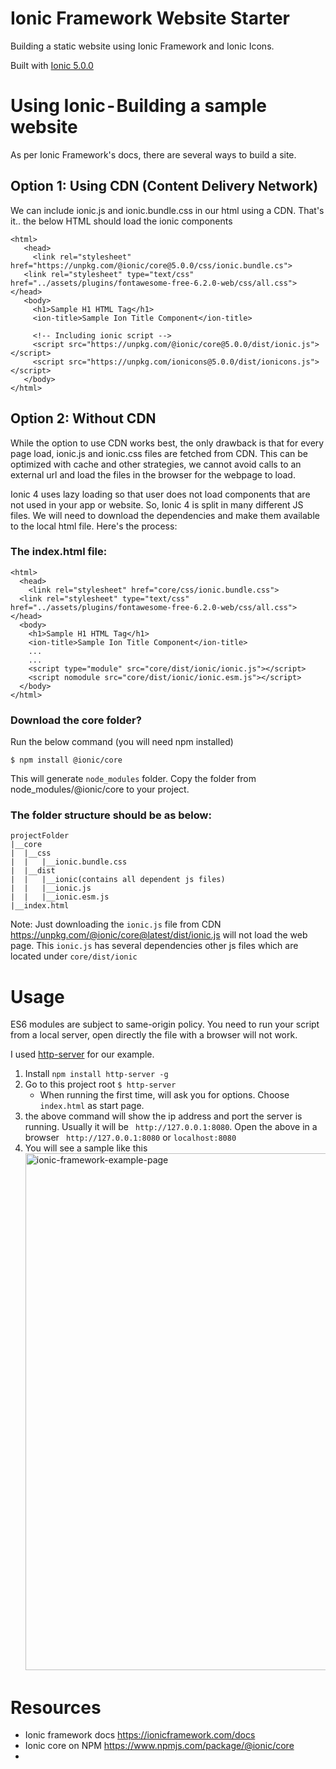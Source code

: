 # Ionic Framework Website Starter
Building a static website using Ionic Framework and Ionic Icons.

Built with [Ionic 5.0.0](https://ionicframework.com/docs/)

# Using Ionic - Building a sample website
As per Ionic Framework's docs, there are several ways to build a site.

## Option 1: Using CDN (Content Delivery Network)
We can include ionic.js and ionic.bundle.css in our html using a CDN. That's it.. the below HTML should load the ionic components

```
<html>
   <head>     
     <link rel="stylesheet" href="https://unpkg.com/@ionic/core@5.0.0/css/ionic.bundle.cs">  
   <link rel="stylesheet" type="text/css" href="../assets/plugins/fontawesome-free-6.2.0-web/css/all.css"></head>
   <body>    
     <h1>Sample H1 HTML Tag</h1>
     <ion-title>Sample Ion Title Component</ion-title>

     <!-- Including ionic script -->
     <script src="https://unpkg.com/@ionic/core@5.0.0/dist/ionic.js"></script>
     <script src="https://unpkg.com/ionicons@5.0.0/dist/ionicons.js"></script>
   </body>
</html>
```

## Option 2: Without CDN
While the option to use CDN works best, the only drawback is that for every page load, ionic.js and ionic.css files are fetched from CDN. This can be optimized with cache and other strategies, we cannot avoid calls to an external url and load the files in the browser for the webpage to load.

Ionic 4 uses lazy loading so that user does not load components that are not used in your app or website. So, Ionic 4 is split in many different JS files. We will need to download the dependencies and make them available to the local html file. Here's the process:

### The index.html file:

```
<html>
  <head>
    <link rel="stylesheet" href="core/css/ionic.bundle.css">
  <link rel="stylesheet" type="text/css" href="../assets/plugins/fontawesome-free-6.2.0-web/css/all.css"></head>
  <body>
    <h1>Sample H1 HTML Tag</h1>
    <ion-title>Sample Ion Title Component</ion-title>
    ...
    ...
    <script type="module" src="core/dist/ionic/ionic.js"></script>
    <script nomodule src="core/dist/ionic/ionic.esm.js"></script>
  </body>
</html>
```

### Download the core folder?

Run the below command (you will need npm installed)

`$ npm install @ionic/core`

This will generate `node_modules` folder. Copy the folder from node_modules/@ionic/core to your project.

### The folder structure should be as below:

```
projectFolder
|__core
|  |__css
|  |   |__ionic.bundle.css
|  |__dist
|  |   |__ionic(contains all dependent js files) 
|  |   |__ionic.js
|  |   |__ionic.esm.js
|__index.html
```

Note: Just downloading the `ionic.js` file from CDN https://unpkg.com/@ionic/core@latest/dist/ionic.js will not load the web page. This `ionic.js` has several dependencies other js files which are located under `core/dist/ionic`

# Usage
ES6 modules are subject to same-origin policy. You need to run your script from a local server, open directly the file with a browser will not work.

I used [http-server](https://www.npmjs.com/package/http-server) for our example.

1. Install `npm install http-server -g`
2. Go to this project root `$ http-server` 
   - When running the first time, will ask you for options. Choose `index.html` as start page.
3. the above command will show the ip address and port the server is running. Usually it will be ` http://127.0.0.1:8080`. Open the above in a browser ` http://127.0.0.1:8080` or `localhost:8080`
4. You will see a sample like this 
   <img width="827" alt="ionic-framework-example-page" src="https://user-images.githubusercontent.com/902972/79573022-9198c200-8083-11ea-8fa6-8f86752dc970.png">

# Resources
-  Ionic framework docs https://ionicframework.com/docs
- Ionic core on NPM https://www.npmjs.com/package/@ionic/core
- 
